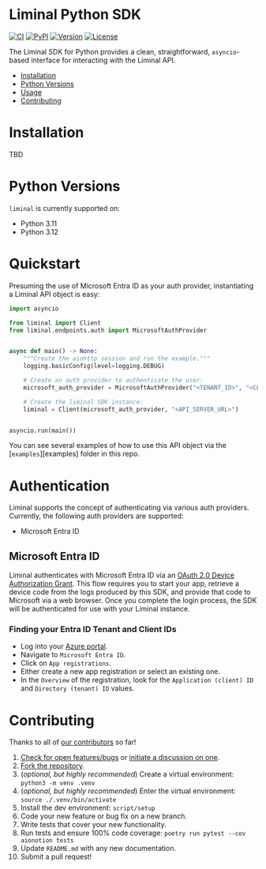 # Liminal Python SDK

[![CI][ci-badge]][ci]
[![PyPI][pypi-badge]][pypi]
[![Version][version-badge]][version]
[![License][license-badge]][license]

The Liminal SDK for Python provides a clean, straightforward, `asyncio`-based interface
for interacting with the Liminal API.

- [Installation](#installation)
- [Python Versions](#python-versions)
- [Usage](#usage)
- [Contributing](#contributing)

# Installation

TBD

# Python Versions

`liminal` is currently supported on:

- Python 3.11
- Python 3.12

# Quickstart

Presuming the use of Microsoft Entra ID as your auth provider, instantiating a Liminal
API object is easy:

```python
import asyncio

from liminal import Client
from liminal.endpoints.auth import MicrosoftAuthProvider


async def main() -> None:
    """Create the aiohttp session and run the example."""
    logging.basicConfig(level=logging.DEBUG)

    # Create an auth provider to authenticate the user:
    microsoft_auth_provider = MicrosoftAuthProvider("<TENANT_ID>", "<CLIENT_ID>")

    # Create the liminal SDK instance:
    liminal = Client(microsoft_auth_provider, "<API_SERVER_URL>")


asyncio.run(main())
```

You can see several examples of how to use this API object via the [`examples`][examples]
folder in this repo.

# Authentication

Liminal supports the concept of authenticating via various auth providers. Currently,
the following auth providers are supported:

- Microsoft Entra ID

## Microsoft Entra ID

Liminal authenticates with Microsoft Entra ID via an
[OAuth 2.0 Device Authorization Grant][oauth-device-auth-grant]. This flow requires you
to start your app, retrieve a device code from the logs produced by this SDK, and
provide that code to Microsoft via a web browser. Once you complete the login process,
the SDK will be authenticated for use with your Liminal instance.

### Finding your Entra ID Tenant and Client IDs

- Log into your [Azure portal][azure-portal].
- Navigate to `Microsoft Entra ID`.
- Click on `App registrations`.
- Either create a new app registration or select an existing one.
- In the `Overview` of the registration, look for the `Application (client) ID` and
  `Directory (tenant) ID` values.

# Contributing

Thanks to all of [our contributors][contributors] so far!

1. [Check for open features/bugs][issues] or [initiate a discussion on one][new-issue].
2. [Fork the repository][fork].
3. (_optional, but highly recommended_) Create a virtual environment: `python3 -m venv .venv`
4. (_optional, but highly recommended_) Enter the virtual environment: `source ./.venv/bin/activate`
5. Install the dev environment: `script/setup`
6. Code your new feature or bug fix on a new branch.
7. Write tests that cover your new functionality.
8. Run tests and ensure 100% code coverage: `poetry run pytest --cov aionotion tests`
9. Update `README.md` with any new documentation.
10. Submit a pull request!

[azure-portal]: https://portal.azure.com
[ci-badge]: https://github.com/liminal-ai-security/liminal-sdk-python/workflows/CI/badge.svg
[ci]: https://github.com/liminal-ai-security/liminal-sdk-python/actions
[contributors]: https://github.com/liminal-ai-security/liminal-sdk-python/graphs/contributors
[fork]: https://github.com/liminal-ai-security/liminal-sdk-python/fork
[issues]: https://github.com/liminal-ai-security/liminal-sdk-python/issues
[license-badge]: https://img.shields.io/pypi/l/aionotion.svg
[license]: https://github.com/liminal-ai-security/liminal-sdk-python/blob/main/LICENSE
[new-issue]: https://github.com/liminal-ai-security/liminal-sdk-python/issues/new
[notion]: https://getnotion.com
[oauth-device-auth-grant]: https://oauth.net/2/grant-types/device-code/
[pypi-badge]: https://img.shields.io/pypi/v/aionotion.svg
[pypi]: https://pypi.python.org/pypi/aionotion
[version-badge]: https://img.shields.io/pypi/pyversions/aionotion.svg
[version]: https://pypi.python.org/pypi/aionotion
